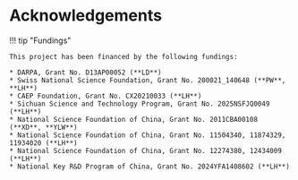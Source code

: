 # Acknowledgements

!!! tip "Fundings"

    This project has been financed by the following fundings:

    * DARPA, Grant No. D13AP00052 (**LD**)
    * Swiss National Science Foundation, Grant No. 200021_140648 (**PW**, **LH**)
    * CAEP Foundation, Grant No. CX20210033 (**LH**)
    * Sichuan Science and Technology Program, Grant No. 2025NSFJQ0049 (**LH**)
    * National Science Foundation of China, Grant No. 2011CBA00108 (**XD**, **YLW**)
    * National Science Foundation of China, Grant No. 11504340, 11874329, 11934020 (**LH**)
    * National Science Foundation of China, Grant No. 12274380, 12434009 (**LH**)
    * National Key R&D Program of China, Grant No. 2024YFA1408602 (**LH**)
